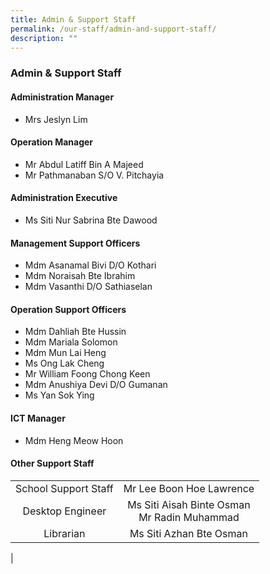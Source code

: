 ```yaml
---
title: Admin & Support Staff
permalink: /our-staff/admin-and-support-staff/
description: ""
---
```

### **Admin & Support Staff**

#### **Administration Manager**
*   Mrs Jeslyn Lim

#### **Operation Manager**
*   Mr Abdul Latiff Bin A Majeed  
*   Mr Pathmanaban S/O V. Pitchayia

#### **Administration Executive**
* Ms Siti Nur Sabrina Bte Dawood

#### **Management Support Officers**
*   Mdm Asanamal Bivi D/O Kothari
*   Mdm Noraisah Bte Ibrahim
*   Mdm Vasanthi D/O Sathiaselan

#### **Operation Support Officers**
*   Mdm Dahliah Bte Hussin
*   Mdm Mariala Solomon  
*   Mdm Mun Lai Heng  
*   Ms Ong Lak Cheng
*   Mr William Foong Chong Keen
*   Mdm Anushiya Devi D/O Gumanan
*   Ms Yan Sok Ying

#### **ICT Manager**
* Mdm Heng Meow Hoon

#### **Other Support Staff**

|||
|:---:|:---:|
| School Support Staff | Mr Lee Boon Hoe Lawrence |
| Desktop Engineer | Ms Siti Aisah Binte Osman<br>Mr Radin Muhammad |
| Librarian | Ms Siti Azhan Bte Osman |
|
